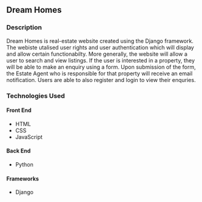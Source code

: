 ## Dream Homes
### Description
Dream Homes is real-estate website created using the Django framework. The webiste utalised user rights and user authentication which will display and allow certain functionabilty. More generally, the website will allow a user to search and view listings. If the user is interested in a property, they will be able to make an enquiry using a form. Upon submission of the form, the Estate Agent who is responsible for that property will receive an email notification. Users are able to also register and login to view their enquries.

### Technologies Used
#### Front End
* HTML
* CSS
* JavaScript
#### Back End
* Python
#### Frameworks
* Django
